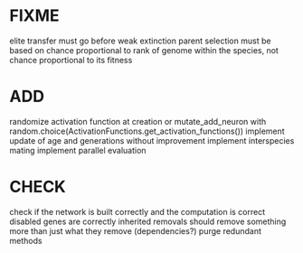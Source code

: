 # FIXME
elite transfer must go before weak extinction
parent selection must be based on chance proportional to rank of genome within the species, not chance proportional to its fitness

# ADD
randomize activation function at creation or mutate_add_neuron with random.choice(ActivationFunctions.get_activation_functions())
implement update of age and generations without improvement
implement interspecies mating
implement parallel evaluation

# CHECK
check if the network is built correctly and the computation is correct
disabled genes are correctly inherited
removals should remove something more than just what they remove (dependencies?)
purge redundant methods
